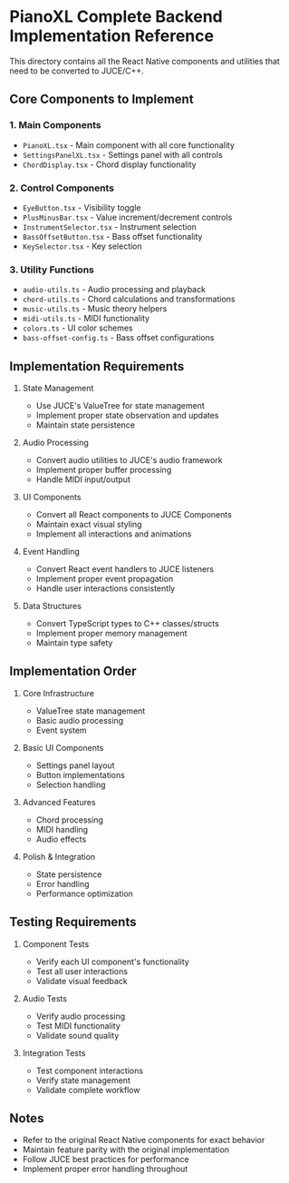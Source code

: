 # PianoXL Complete Backend Implementation Reference

This directory contains all the React Native components and utilities that need to be converted to JUCE/C++.

## Core Components to Implement

### 1. Main Components
- `PianoXL.tsx` - Main component with all core functionality
- `SettingsPanelXL.tsx` - Settings panel with all controls
- `ChordDisplay.tsx` - Chord display functionality

### 2. Control Components
- `EyeButton.tsx` - Visibility toggle
- `PlusMinusBar.tsx` - Value increment/decrement controls
- `InstrumentSelector.tsx` - Instrument selection
- `BassOffsetButton.tsx` - Bass offset functionality
- `KeySelector.tsx` - Key selection

### 3. Utility Functions
- `audio-utils.ts` - Audio processing and playback
- `chord-utils.ts` - Chord calculations and transformations
- `music-utils.ts` - Music theory helpers
- `midi-utils.ts` - MIDI functionality
- `colors.ts` - UI color schemes
- `bass-offset-config.ts` - Bass offset configurations

## Implementation Requirements

1. State Management
   - Use JUCE's ValueTree for state management
   - Implement proper state observation and updates
   - Maintain state persistence

2. Audio Processing
   - Convert audio utilities to JUCE's audio framework
   - Implement proper buffer processing
   - Handle MIDI input/output

3. UI Components
   - Convert all React components to JUCE Components
   - Maintain exact visual styling
   - Implement all interactions and animations

4. Event Handling
   - Convert React event handlers to JUCE listeners
   - Implement proper event propagation
   - Handle user interactions consistently

5. Data Structures
   - Convert TypeScript types to C++ classes/structs
   - Implement proper memory management
   - Maintain type safety

## Implementation Order

1. Core Infrastructure
   - ValueTree state management
   - Basic audio processing
   - Event system

2. Basic UI Components
   - Settings panel layout
   - Button implementations
   - Selection handling

3. Advanced Features
   - Chord processing
   - MIDI handling
   - Audio effects

4. Polish & Integration
   - State persistence
   - Error handling
   - Performance optimization

## Testing Requirements

1. Component Tests
   - Verify each UI component's functionality
   - Test all user interactions
   - Validate visual feedback

2. Audio Tests
   - Verify audio processing
   - Test MIDI functionality
   - Validate sound quality

3. Integration Tests
   - Test component interactions
   - Verify state management
   - Validate complete workflow

## Notes
- Refer to the original React Native components for exact behavior
- Maintain feature parity with the original implementation
- Follow JUCE best practices for performance
- Implement proper error handling throughout 